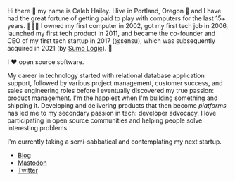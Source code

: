 Hi there 👋 my name is Caleb Hailey. 
I live in Portland, Oregon 🌲 and I have had the great fortune of getting paid to play with computers for the last 15+ years. 👨🏽‍💻 
I owned my first computer in 2002, got my first tech job in 2006, launched my first tech product in 2011, and became the co-founder and CEO of my first tech startup in 2017 (@sensu), which was subsequently acquired in 2021 (by [Sumo Logic](https://sumologic.com)). 🤯 

I :heart: open source software. 

My career in technology started with relational database application support, followed by various project management, customer success, and sales engineering roles before I eventually discovered my true passion: product management. 
I'm the happiest when I'm building something and shipping it. 
Developing and delivering products that then become _platforms_ has led me to my secondary passion in tech: developer advocacy. 
I love participating in open source communities and helping people solve interesting problems. 

I'm currently taking a semi-sabbatical and contemplating my next startup. 

* [Blog](https://sheesh.blog)
* [Mastodon](https://team.herd.works/@caleb)
* [Twitter](https://twitter.com/calebhailey)
